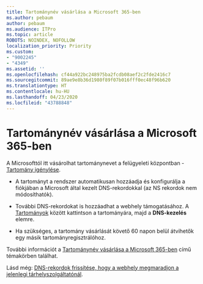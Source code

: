 ```yaml
---
title: Tartománynév vásárlása a Microsoft 365-ben
ms.author: pebaum
author: pebaum
ms.audience: ITPro
ms.topic: article
ROBOTS: NOINDEX, NOFOLLOW
localization_priority: Priority
ms.custom:
- "9002245"
- "4349"
ms.assetid: ''
ms.openlocfilehash: cf44a922bc248975ba2fcdb08aef2c2fde2416c7
ms.sourcegitcommit: 89ae9e8b36d1980f89f07b016fff0ec48f96b620
ms.translationtype: HT
ms.contentlocale: hu-HU
ms.lasthandoff: 04/23/2020
ms.locfileid: "43788848"
---
```

# <a name="buy-a-domain-name-in-microsoft-365"></a>Tartománynév vásárlása a Microsoft 365-ben

A Microsofttól itt vásárolhat tartománynevet a felügyeleti központban - [Tartomány igénylése](https://admin.microsoft.com/Domains/Buy).

- A tartományt a rendszer automatikusan hozzáadja és konfigurálja a fiókjában a Microsoft által kezelt DNS-rekordokkal (az NS rekordok nem módosíthatók).

- További DNS-rekordokat is hozzáadhat a webhely támogatásához.  A [Tartományok](https://admin.microsoft.com/AdminPortal/Home#/Domains) között kattintson a tartományára, majd a **DNS-kezelés** elemre.

- Ha szükséges, a tartomány vásárlását követő 60 napon belül átvihetők egy másik tartományregisztrálóhoz.

További információt a [Tartománynév vásárlása a Microsoft 365-ben](https://docs.microsoft.com/microsoft-365/admin/get-help-with-domains/buy-a-domain-name?view=o365-worldwide) című témakörben találhat.

Lásd még: [DNS-rekordok frissítése, hogy a webhely megmaradjon a jelenlegi tárhelyszolgáltatónál](https://docs.microsoft.com/alchemyinsights/update-dns-records-to-keep-your-website-with-your-current-hosting-provider-0).
